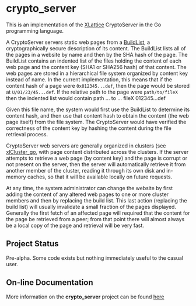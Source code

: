 <h1 class="libTop">crypto_server</h1>

This is an implementation of the [XLattice](http://www.xlattice.org)
CryptoServer in the Go programming language.

A CryptoServer servers static web pages from a
[BuildList](https://jddixon.github.io/buildList),
a cryptographically secure description of its content.  The BuildList
lists all of the pages in a website by name and then by the SHA hash of
the page.  The BuildList contains an indented list of the files holding
the content of each web page and the content key (SHA1 or SHA256 hash)
of that content.  The web pages are stored in a hierarchical file
system organized by content key instead of name.  In the current
implementation, this means that if the content hash of a page were
`0x012345...def`, then the page would be stored at `U/01/23/45...def`.
If the relative path to the page were `path/to/fileX` then the indented
list would contain
	path
	  ...
	  to
	    ...
	    fileX 012345...def

Given this file name, the system would first use the BuildList to
determine its content hash, and then use that content hash to obtain
the content (the web page itself) from the file system.  The CryptoServer
would have verified the correctness of the content key by hashing the
content during the file retrieval process.

CryptoServer web servers are generally organized in clusters (see
[xlCluster_go](https://jddixon.github.io/xlCluster_go),
with page content distributed across the clusters.  If the server
attempts to retrieve a web page (by content key) and the page is corrupt
or not present on the server, then the server will automatically retrieve
it from another member of the cluster, reading it through its own disk
and in-memory caches, so that it will be available locally on future
requests.

At any time, the system administrator can change the website by first
adding the content of any altered web pages to one or more cluster
members and then by replacing
the build list.  This last action (replacing the build list)  will usually
invalidate a small fraction of the pages displayed.   Generally the first
fetch of an affected page will required that the content for the page be
retrieved from a peer; from that point there will almost always be a
local copy of the page and retrieval will be very fast.

## Project Status

Pre-alpha.  Some code exists but nothing immediately useful to the
casual user.

## On-line Documentation
More information on the **crypto_server** project can be found
[here](https://jddixon.github.io/crypto_server)
